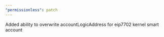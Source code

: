 ```yaml
---
"permissionless": patch
---
```


Added ability to overwrite accountLogicAddress for eip7702 kernel smart account
